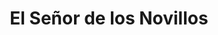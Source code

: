 ---
title: "El Señor de los Novillos"
url: /huerta-grande/el-senor-de-los-novillos/
shop: carnicero
---